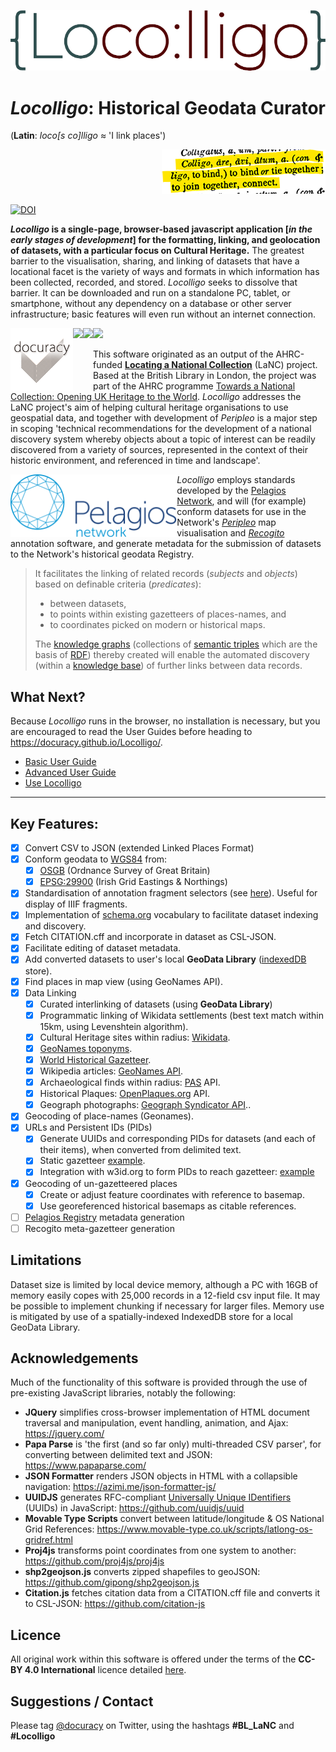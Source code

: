 <p align="center" width="100%">
    <img src="/images/Locolligo.png" />
</p>

# ***Locolligo***: Historical Geodata Curator
(**Latin**: *loco\[s co\]lligo* &#8776; 'I link places')
<p align="right" width="100%">
    <img src="/images/colligo.png" />
</p>

[![DOI](https://zenodo.org/badge/DOI/10.5281/zenodo.6257615.svg)](https://doi.org/10.5281/zenodo.6257615)

***Locolligo* is a single-page, browser-based javascript application \[*in the early stages of development*\] for the formatting, linking, and geolocation of datasets, with a particular focus on Cultural Heritage.** The greatest barrier to the visualisation, sharing, and linking of datasets that have a locational facet is the variety of ways and formats in which information has been collected, recorded, and stored. *Locolligo* seeks to dissolve that barrier. It can be downloaded and run on a standalone PC, tablet, or smartphone, without any dependency on a database or other server infrastructure; basic features will even run without an internet connection.

[<img src="./images/docuracy-logo.png" height="100" align="left">](https://docuracy.co.uk/)
[<img src="https://britishlibrary.github.io/locating-a-national-collection/graphics/BL.svg" height="100" align="left">](https://www.bl.uk/)
[<img src="https://britishlibrary.github.io/locating-a-national-collection/graphics/TaNC-logo.png" height="100" align="left">](https://www.nationalcollection.org.uk/)
[<img src="https://britishlibrary.github.io/locating-a-national-collection/graphics/UKRI-logo.png" height="100">](https://www.ukri.org/)

This software originated as an output of the AHRC-funded [**Locating a National Collection**](https://www.nationalcollection.org.uk/Foundation-Projects#:~:text=Locating%20a%20National%20Collection) (LaNC) project. Based at the British Library in London, the project was part of the AHRC programme [Towards a National Collection: Opening UK Heritage to the World](https://www.nationalcollection.org.uk/). *Locolligo* addresses the LaNC project's aim of helping cultural heritage organisations to use geospatial data, and together with development of *Peripleo* is a major step in scoping 'technical recommendations for the development of a national discovery system whereby objects about a topic of interest can be readily discovered from a variety of sources, represented in the context of their historic environment, and referenced in time and landscape'. 

[<img title="Pelagios Network" src="./images/pelagios.svg" height="100" align="left">](https://pelagios.org/)

*Locolligo* employs standards developed by the [Pelagios Network](https://pelagios.org/), and will (for example) conform datasets for use in the Network's [*Peripleo*](https://github.com/britishlibrary/peripleo) map visualisation and [*Recogito*](https://recogito.pelagios.org/) annotation software, and generate metadata for the submission of datasets to the Network's historical geodata Registry.

>It facilitates the linking of related records (*subjects* and *objects*) based on definable criteria (*predicates*):
>* between datasets, 
>* to points within existing gazetteers of places-names, and
>* to coordinates picked on modern or historical maps.
>
>The [knowledge graphs](https://en.wikipedia.org/wiki/Knowledge_graph) (collections of [semantic triples](https://en.wikipedia.org/wiki/Semantic_triple) which are the basis of [RDF](https://en.wikipedia.org/wiki/Resource_Description_Framework)) thereby created will enable the automated discovery (within a [knowledge base](https://en.wikipedia.org/wiki/Knowledge_base)) of further links between data records.

## What Next?
Because *Locolligo* runs in the browser, no installation is necessary, but you are encouraged to read the User Guides before heading to https://docuracy.github.io/Locolligo/.
* [Basic User Guide](./User-Guide-Basic.md)
* [Advanced User Guide](./User-Guide-Advanced.md)
* [Use Locolligo](https://docuracy.github.io/Locolligo/)

---

## Key Features:
- [x] Convert CSV to JSON (extended Linked Places Format)
- [x] Conform geodata to [WGS84](https://en.wikipedia.org/wiki/World_Geodetic_System) from:
    - [x] [OSGB](https://en.wikipedia.org/wiki/Ordnance_Survey_National_Grid) (Ordnance Survey of Great Britain)
    - [x] [EPSG:29900](https://en.wikipedia.org/wiki/Irish_grid_reference_system) (Irish Grid Eastings & Northings)
- [x] Standardisation of annotation fragment selectors (see [here](https://github.com/docuracy/LaNC/blob/main/Peripleo_Fragment_Selector_SVG.js)). Useful for display of IIIF fragments.
- [x] Implementation of [schema.org](https://schema.org/) vocabulary to facilitate dataset indexing and discovery.
- [x] Fetch CITATION.cff and incorporate in dataset as CSL-JSON.
- [x] Facilitate editing of dataset metadata.
- [x] Add converted datasets to user's local **GeoData Library** ([indexedDB](https://developer.mozilla.org/en-US/docs/Web/API/IndexedDB_API) store).
- [x] Find places in map view (using GeoNames API).
- [x] Data Linking
    - [x] Curated interlinking of datasets (using **GeoData Library**)
    - [x] Programmatic linking of Wikidata settlements (best text match within 15km, using Levenshtein algorithm).
    - [x] Cultural Heritage sites within radius: [Wikidata](https://www.wikidata.org/).
    - [x] [GeoNames toponyms](https://www.geonames.org/export/web-services.html#findNearby).
    - [x] [World Historical Gazetteer](https://whgazetteer.org/usingapi/).
    - [x] Wikipedia articles: [GeoNames API](https://www.geonames.org/export/wikipedia-webservice.html#findNearbyWikipedia).
    - [x] Archaeological finds within radius: [PAS](https://finds.org.uk/) API.
    - [x] Historical Plaques: [OpenPlaques.org](https://openplaques.org/) API.
    - [x] Geograph photographs: [Geograph Syndicator API](https://www.geograph.org.uk/help/api#rss)..
- [x] Geocoding of place-names (Geonames).
- [x] URLs and Persistent IDs (PIDs)
    - [x] Generate UUIDs and corresponding PIDs for datasets (and each of their items), when converted from delimited text.
    - [x] Static gazetteer [example](https://docuracy.github.io/Locolligo/datasets/#Hollar-1660/d54e04cd-c73e-4f21-8b71-8d69aaada6fe).
    - [x] Integration with w3id.org to form PIDs to reach gazetteer: [example](https://w3id.org/locolligo/Hollar-1660/d54e04cd-c73e-4f21-8b71-8d69aaada6fe)
- [x] Geocoding of un-gazetteered places
    - [x] Create or adjust feature coordinates with reference to basemap.
    - [x] Use georeferenced historical basemaps as citable references.
- [ ] [Pelagios Registry](https://pelagios.org/activities/registry/) metadata generation
- [ ] Recogito meta-gazetteer generation

## Limitations
Dataset size is limited by local device memory, although a PC with 16GB of memory easily copes with 25,000 records in a 12-field csv input file. It may be possible to implement chunking if necessary for larger files. Memory use is mitigated by use of a spatially-indexed IndexedDB store for a local GeoData Library.

## Acknowledgements
Much of the functionality of this software is provided through the use of pre-existing JavaScript libraries, notably the following:

* **JQuery** simplifies cross-browser implementation of HTML document traversal and manipulation, event handling, animation, and Ajax: https://jquery.com/
* **Papa Parse** is 'the first (and so far only) multi-threaded CSV parser', for converting between delimited text and JSON: https://www.papaparse.com/
* **JSON Formatter** renders JSON objects in HTML with a collapsible navigation: https://azimi.me/json-formatter-js/
* **UUIDJS** generates RFC-compliant [Universally Unique IDentifiers](https://en.wikipedia.org/wiki/Universally_unique_identifier) (UUIDs) in JavaScript: https://github.com/uuidjs/uuid
* **Movable Type Scripts** convert between latitude/longitude & OS National Grid References: https://www.movable-type.co.uk/scripts/latlong-os-gridref.html
* **Proj4js** transforms point coordinates from one system to another: https://github.com/proj4js/proj4js
* **shp2geojson.js** converts zipped shapefiles to geoJSON: https://github.com/gipong/shp2geojson.js
* **Citation.js** fetches citation data from a CITATION.cff file and converts it to CSL-JSON: https://github.com/citation-js

## Licence
All original work within this software is offered under the terms of the **CC-BY 4.0 International** licence detailed [here](./LICENSE.md).

## Suggestions / Contact
Please tag [@docuracy](https://twitter.com/docuracy) on Twitter, using the hashtags **#BL_LaNC** and **#Locolligo**
